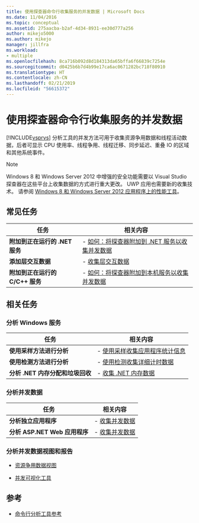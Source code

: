 ```yaml
---
title: 使用探查器命令行收集服务的并发数据 | Microsoft Docs
ms.date: 11/04/2016
ms.topic: conceptual
ms.assetid: 275aacba-b2af-4d34-8931-ee30d777a256
author: mikejo5000
ms.author: mikejo
manager: jillfra
ms.workload:
- multiple
ms.openlocfilehash: 8ca716b092d8d184313da65bffa6f66839c7254e
ms.sourcegitcommit: d0425b6b7d4b99e17ca6ac0671282bc718f80910
ms.translationtype: HT
ms.contentlocale: zh-CN
ms.lasthandoff: 02/21/2019
ms.locfileid: "56615372"
---
```

# <a name="collect-concurrency-data-for-a-service-by-using-the-profiler-command-line"></a>使用探查器命令行收集服务的并发数据
[!INCLUDE[vsprvs](../code-quality/includes/vsprvs_md.md)] 分析工具的并发方法可用于收集资源争用数据和线程活动数据，后者可显示 CPU 使用率、线程争用、线程迁移、同步延迟、重叠 IO 的区域和其他系统事件。

> [!NOTE]
>  Windows 8 和 Windows Server 2012 中增强的安全功能需要以 Visual Studio 探查器在这些平台上收集数据的方式进行重大更改。 UWP 应用也需要新的收集技术。 请参阅 [Windows 8 和 Windows Server 2012 应用程序上的性能工具](../profiling/performance-tools-on-windows-8-and-windows-server-2012-applications.md)。

## <a name="common-tasks"></a>常见任务

|任务|相关内容|
|----------|---------------------|
|**附加到正在运行的 .NET 服务**|-   [如何：将探查器附加到 .NET 服务以收集并发数据](../profiling/how-to-attach-the-profiler-to-a-dotnet-service-to-collect-concurrency-data-by-using-the-command-line.md)|
|**添加层交互数据**|-   [收集层交互数据](../profiling/adding-tier-interaction-data-from-the-command-line.md)|
|**附加到正在运行的 C/C++ 服务**|-   [如何：将探查器附加到本机服务以收集并发数据](../profiling/how-to-attach-the-profiler-to-a-native-service-to-collect-concurrency-data-by-using-the-command-line.md)|

## <a name="related-tasks"></a>相关任务

### <a name="profile-windows-services"></a>分析 Windows 服务

|任务|相关内容|
|----------|---------------------|
|**使用采样方法进行分析**|-   [使用采样收集应用程序统计信息](../profiling/collecting-application-statistics-for-services-by-using-the-profiler-sampling-method.md)|
|**使用检测方法进行分析**|-   [使用检测收集详细计时数据](../profiling/collecting-detailed-timing-data-for-services-by-using-the-instrumentation-method.md)|
|**分析 .NET 内存分配和垃圾回收**|-   [收集 .NET 内存数据](../profiling/collecting-memory-data-from-dotnet-framework-services-by-using-the-profiler-command-line.md)|

### <a name="profile-concurrency-data"></a>分析并发数据

|任务|相关内容|
|----------|---------------------|
|**分析独立应用程序**|-   [收集并发数据](../profiling/collecting-concurrency-data-for-stand-alone-applications.md)|
|**分析 ASP.NET Web 应用程序**|-   [收集并发数据](../profiling/collecting-concurrency-data-for-an-aspnet-web-application.md)|

### <a name="analyze-concurrency-data-views-and-reports"></a>分析并发数据视图和报告
- [资源争用数据视图](../profiling/resource-contention-data-views.md)

- [并发可视化工具](../profiling/concurrency-visualizer.md)

## <a name="reference"></a>参考
- [命令行分析工具参考](../profiling/command-line-profiling-tools-reference.md)